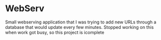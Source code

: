 # WebServ

Small webserving application that I was trying to add new URLs through a database that would update every few minutes.  Stopped working on this when work got busy, so this project is icomplete
